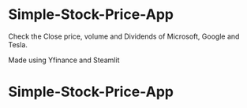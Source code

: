 # Simple-Stock-Price-App

Check the Close price, volume and Dividends of Microsoft, Google and Tesla.




Made using Yfinance and Steamlit

# Simple-Stock-Price-App

